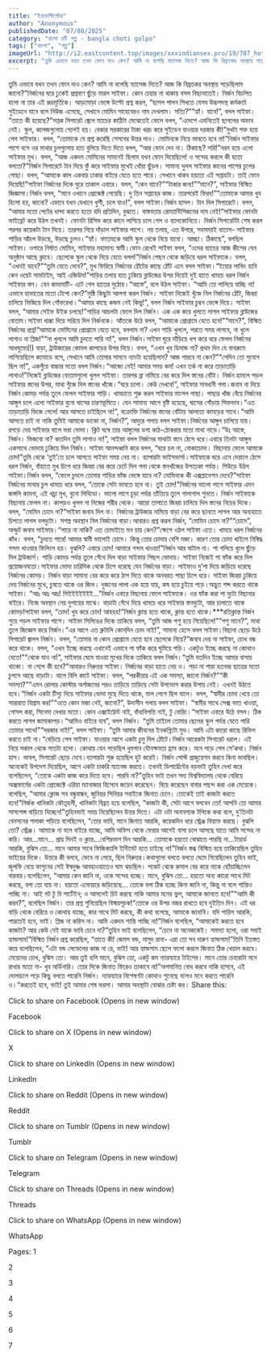 ```yaml
---
title: "ইনভেস্টিগেটর"
author: "Anonymous"
publishedDate: "07/08/2025"
category: "বাংলা চটি গল্প - bangla choti golpo"
tags: ["বাংলা", "গল্প"]
imageUrl: "http://i2.eastcontent.top/images/xxxindiansex.pro/19/707_hot_body.jpg"
excerpt: "তুমি এভাবে যখন তখন ফোন দাও কেন? আমি না বলেছি ম্যাসেজ দিতে? আজ কি বিব্রতকর অবস্থায় পড়েছিলাম জানো?”নির্জনের ঘরে ঢুকেই প্রশ্নবাণ ছুঁড়ে মারল সাইফা। কোন চেয়ার না থাকায় বসল বিছানাতেই। নির্জন বিচলিত হলো না ত..."
---
```


তুমি এভাবে যখন তখন ফোন দাও কেন? আমি না বলেছি ম্যাসেজ দিতে? আজ কি বিব্রতকর অবস্থায় পড়েছিলাম জানো?”নির্জনের ঘরে ঢুকেই প্রশ্নবাণ ছুঁড়ে মারল সাইফা। কোন চেয়ার না থাকায় বসল বিছানাতেই। নির্জন বিচলিত হলো না তার এই রুদ্রমূর্তিকে। আড়মোড়া ভেঙ্গে উল্টো প্রশ্ন করল, “ছাগল পালন শিখতে যেসব উচ্চপদস্থ কর্মকর্তা সুইডেনে যাবে বলে নিউজ এসেছে, সেখানে মোমিন সাহেবেরও নাম দেখলাম। সত্যি?”“হ্যাঁ। যাবে!”, বলল সাইফা। “তাতে কী হয়েছে?”সপ্তক সিগারেট জ্বেলে ম্যাচের কাঠিটা মেঝেতেই ফেলে বলল, “এদেশে এমনিতেই ছাগলের অভাব নেই। স্কুল, কলেজগুলোয় গেলেই হয়। বেকার সরকারের টাকা খরচ করে সুইডেন যাওয়ার দরকার কী!”মুখটা শক্ত হয়ে গেল সাইফার। বলল, “তোমাকে যে প্রশ্ন করেছি সেসবের উত্তর দাও। মোমিনকে নিয়ে ভাবতে হবে না!”নির্জন সাইফার পাশে বসে ওর মাথার চুলগুলোয় হাত বুলিয়ে দিতে দিতে বলল, “আর ফোন দেব না। ঠিকাছে? সরি!”নরম হয়ে এলো সাইফার মুখ। বলল, “আজ একদম মোমিনের সামনেই ছিলাম যখন ফোন দিয়েছিলে! ও সন্দেহ করলে কী হতো বলতো?”নির্জন সিগারেটে টান দিয়ে ফুঁ করে সাইফার মুখেই ধোঁয়া ছুঁড়ল। সামান্য দুলল সাইফার কানের পাশের চুলের গোছা। বলল, “আমাকে কাল একবার ঢাকার বাইরে যেতে হতে পারে। সেখানে থাকব হয়তো এই সপ্তাহটা। তাই ফোন দিয়েছি!”সাইফা নির্জনের দিকে ঘুরে তাকাল এবারে। বলল, “কেন যাবে?”“টাকার জন্য!”“মানে?”, সাইফার বিস্মিত জিজ্ঞাসা।নির্জন বলল, “মানে ওখানে প্রোজেক্ট পেয়েছি। দু তিন সপ্তাহের কাজ। তারপরেই ফিরব!”“তোমাকে আমার খুব হিংসা হয়, জানো? এভাবে যখন যেখানে খুশী, চলে যাও!”, বলল সাইফা।নির্জন হাসল। টান দিল সিগারেটে। বলল, “আমার মতো পেটের ধান্দা করতে হতো যদি প্রতিদিন, বুঝতে। বাস্তবতায় রোম্যান্টিসিজমের দাম নেই!”সাইফার ফোনটা ভাইব্রেট করে উঠল তখনই। ফোনটা রিসিভ করে কানে লাগিয়ে চলে গেল ও ব্যালকোনিতে। নির্জন সিগারেটটা শেষ করল পরপর কয়েকটা টান দিয়ে। তারপর গিয়ে দাঁড়াল সাইফার পাশে। নয় তলায়, এত উপরে, সবসময়ই বাতাস- সাইফার শাড়ির আঁচল উড়ছে, উড়ছে চুলও।“হ্যাঁ। ফাতাহকে আমি স্কুল থেকে নিয়ে যাবো। আচ্ছা। ঠিকাছে”, বলছিল সাইফা। ওপারে নির্ঘাত মোমিন, সাইফার মহামান্য স্বামী।ফোন রেখেই সাইফা বলল, “ওদের ব্যাচের আজ কীসের যেন অনুষ্ঠান আছে ক্লাবে। ছেলেকে স্কুল থেকে নিয়ে যেতে বলল!”নির্জন পেছন থেকে জড়িয়ে ধরল সাইফাকে। বলল, “এখনই যাবে?”“তুমি যেতে দেবে?”, মুখ ফিরিয়ে নির্জনের ঠোঁটের কাছে ঠোঁট এনে বলল সাইফা।“ইয়োর লাভিং হাবি কেন ওয়েট সামটাইম, আই এজিউম!”শাড়ির তলায় হাত ঢুকিয়ে ব্লাউজের উপর দিয়েই দুই হাতে খামচে ধরল নির্জন সাইফার স্তন। যেন কাদামাটি- এটে গেল হাতের মুঠোয়।“আস্তে”, বলে উঠল সাইফা। “আমি তো পালিয়ে যাচ্ছি না! এভাবে হাভাতের মতো টেপো কেন?”মুষ্ঠি কিছুটা আলগা করল নির্জন। সাইফা নিজেই খুঁজে নিল নির্জনের ঠোঁট, জিহ্বা চালিয়ে ভিজিয়ে দিল গোঁফরেখা।“আমার কাছে কন্ডম নেই কিন্তু!”, বলল নির্জন সাইফার চুম্বন ভেঙ্গে দিয়ে। সাইফা বলল, “আমার সেইফ উইক চলছে!”শাড়ির আচলটা ফেলে দিল নির্জন। এক এক করে খুলতে লাগল সাইফার ব্লাউজের বোতাম।সাইফা ধাক্কা দিয়ে সরিয়ে দিল নির্জনকে। আঁতকে উঠে বলল, “আমাকে প্রোগ্রামে যেতে হবে!”“মানে?”, বিস্মিত নির্জনের প্রশ্ন!“আমাকে মোমিনের প্রোগ্রামে যেতে হবে, বললাম না? এখন শাড়ি খুললে, পরতে সময় লাগবে, না খুলে লাগাও না প্লিজ!”“না খুললে আমি চুদতে পারি না!”, বলল নির্জন।সাইফা ঘুরে দাঁড়িয়ে খপ করে ধরে ফেলল নির্জনের আধঘুমো(!) বাড়া, ট্রাউজারের কোমল কাপড়ের উপর দিয়ে। বলল, “এখন খুব ডিমান্ড না? প্রথম দিন যে বাথরুমে লাগিয়েছিলে কমোডে বসে, সেখানে আমি তোমার সামনে ন্যাংটা হয়েছিলাম? আজ পারবে না কেন?”“সেদিন তো সুযোগ ছিল না!”, একগুঁয়ে বাচ্চার মতো বলল নির্জন।“আজো নেই! আমার সময় কম! এখন তর্ক না করে তাড়াতাড়ি লাগাও!”নিজেই ব্লাউজের বোতামগুলো খুলল সাইফা। তারপর ব্রা নামিয়ে বের করে দিল স্তনের বোঁটা। নির্জন হামলে পড়ল সাইফার স্তনের উপর, মাথা গুঁজে দিল স্তনের খাঁজে।“ঘরে চলো। কেউ দেখবে!”, সাইফার সাবধানী গলা।জবাব না দিয়ে নির্জন কোমড় পর্যন্ত তুলে ফেলল সাইফার শাড়ি। খামচাতে শুরু করল সাইফার মাংসল পাছা। পাছার খাঁজ বেঁয়ে নির্জনের আঙ্গুল চলে এলো সাইফার বুনো ঘাসের চারণভূমিতে। যেন সামান্য আগে বৃষ্টি হয়েছে, ঘাসের গোঁড়ায় সিক্তভাব।“এত তাড়াতাড়ি ভিজে গেলে! আর আসতে চাইছিলে না!”, বক্রোক্তি নির্জনের স্তনের বোঁটায় আলতো কামড়ের সাথে।“আমি আসতে চাই না নাকি তুমিই আমাকে ডাকো না, নির্জন?”, আদুরে গলায় বলল সাইফা।নির্জনের আঙ্গুল চালিয়ে যায়। রগড়ে দেয় সাইফার বালে ভরা ভোদা। ক্লিট ঘষে তার আঙ্গুলের ডগা কাঠ-ঠোকরার মতো মাথা নাড়ে।“উঃ আস্তে, নির্জন। ভিজবো না? কতদিন তুমি লাগাও না!”, সাইফা বলল নির্জনের মাথাটা স্তনে ঠেসে ধরে।এবারে তিনটা আঙ্গুল একসাথে ভোদায় ঢুকিয়ে দিল নির্জন। সাইফা আনন্দধ্বনি করে বলল, “ঘরে চল না, বোকাচোদা। বিছানায় ফেলে আমাকে চোদ!”তুমি থেকে ‘তুই’তে চলে আসতে সাইফা সময় নেয় না। ব্যাপারটা ভাইসভার্সা।সাইফাকে ঘরে এনে দেয়ালে ঠেসে ধরল নির্জন, বাঁহাতে মুখ চিপে ধরে জিহ্বা বের করে চেটে দিল গলা থেকে স্তনখাঁজের উপত্যকা পর্যন্ত। শিউড়ে উঠল সাইফা।নির্জন বলল, “ফেলে চুদলে তোমার শাড়ির ভাঁজ ভেঙ্গে যাবে না? মোমিনকে কী এক্সপ্লানেশন দেবে?”সাইফা নির্জনের মাথার চুল খামচে ধরে বলল, “তোকে সেটা ভাবতে হবে না। তুই চোদ!”নির্জনের ভালো লাগে সাইফার এমন জঙ্গলি কামনা, এই খচ্রা মুখ, বুনো লিবিডো। ভালো লাগে চূড়া পর্যন্ত তাঁতিয়ে তুলে গালাগাল শুনতে। নির্জন সাইফাকে বিছানায় ফেলল না। কাপড়ও খুলল না নিজের শরীর থেকে। আরো তাপাতে জিহ্বা চালিয়ে দিল স্তনের নিচের দিকে। বলল, “মোমিন চোদে না?”সাইফা জবাব দিল না। নির্জনের ট্রাউজার নামিয়ে বাড়া বের করে ছানতে লাগল আর অন্যহাতে চিপতে লাগল বলদুটো। সশস্ত্র অবস্থান নিল নির্জনের বাড়া।আবারও প্রশ্ন করল নির্জন, “মোমিন চোদে না?”“চোদে”, অস্ফুট জবাব সাইফার।“পারে না নাকি? এত চোদাইতে মন চায় কেন?”ক্ষেপে ওঠল সাইফা এতে। খামচে ধরল নির্জনের কাঁধ। বলল, “চুদতে পারে! আমার স্বামী ভালোই চোদে। কিন্তু তোর চোদায় বেশি মজা। কারণ তোর চোদা খাইলে নিষিদ্ধ গন্দম খাওয়ার ফিলিংস হয়। বুঝলি? এবারে চোদ! আমারে গন্দম খাওয়া!”নির্জন আর ঘাটাল না। পা গলিয়ে খুলে ছুঁড়ে দিল ট্রাউজার্স। শাড়ি কোমড় পর্যন্ত তুলে গেঁথে দিল বাড়া সাইফার পিছল ভোদায়। সাইফা নিজেই পা ফাঁক করে দিল প্রয়োজনমতো।সাইফার ভোদা চারিদিক থেকে চিপে ধরেছে যেন নির্জনের বাড়া। সাইফাও দু’পা দিয়ে জড়িয়ে ধরেছে নির্জনের কোমড়। নির্জন বাড়া সামান্য বের করে করে ঠাপ দিতে থাকে অনবরত পাছা চিপে ধরে। সাইফা জিহ্বা ঢুকিয়ে দেয় নির্জনের মুখে, চুষতে থাকে ওর জিভ। দুজনের লালা এক হয়ে যায়, কষ হয়ে চুইয়ে পড়ে।অদ্ভুত শব্দ করতে থাকে সাইফা। “আঃ আঃ আঃ! সিইইইইইইই…”নির্জন এবারে বিছানায় ফেলে সাইফাকে। ওর ফাঁক করা পা দুটো বিছানার বাইরে। নিজে অবস্থান নেয় দুপায়ের মাঝে। বাড়াটা গেঁথে দিয়ে খামচে ধরে সাইফার স্তনদুটো, আর চালাতে থাকে কোমড়!সাইফা বলল, “চোদ! খুব করে চোদ! আহহহ!”নির্জন ক্লান্ত হতে থাকে, ক্লান্ত হতে থাকে।***রতিক্লান্ত নির্জন শুয়ে পড়ল সাইফার পাশে। সাইফা সিলিঙের দিকে তাকিয়ে বলল, “তুমি আজ পশু হয়ে গিয়েছিলে!”“পশু মানে?”, মাথা তুলে জিজ্ঞেস করে নির্জন।“এর আগে এত ব্রুটালি কোনদিন চোদ নাই!”, সামান্য হেসে বলল সাইফা।বিছানা ছেড়ে উঠে সিগারেট জ্বালল নির্জন। বলল, “তোমার না কোন প্রোগ্রামে যেতে হবে ছেলেকে নিয়ে?”জবাব দেয় না সাইফা, চোখ বন্ধ করে থাকে। বলল, “এখন ইচ্ছে করছে এখানেই এভাবে পা ফাঁক করে ঘুমিয়ে পড়ি। একটুও ইচ্ছে করছে না কোথাও যেতে!”“থেকে যাও না!”, সাইফার ঘেমে যাওয়া মুখের দিকে তাকিয়ে বলল নির্জন।“তুমি যতদিন ইচ্ছে আমার বাসায় থাকো। না গেলে কী হবে?”আবারও নিরুত্তর সাইফা। নির্জনের বাড়া হাতে নেয় ও। পড়া না পারা হতভম্ভ ছাত্রের মতো চুপসে আছে বাড়াটা। বালে বিলি কাটে সাইফা। বলল, “পরকীয়ার এই এক সমস্যা, জানো নির্জন?”“কী সমস্যা?”“এমন রোলার কোস্টার অর্গাজমের পরও তাড়িয়ে তাড়িয়ে সেটা উপভোগ করার উপায় নেই। এখনই উঠতে হবে।“নির্জন একটা টিস্যু দিয়ে সাইফার ভোদা মুছে দিতে থাকে, মাল লেগে ছিল বালে। বলল, “স্বামীর চোদা খেয়ে তো সারারাত বিশ্রাম কর!”“ওতে কোন মজা নেই, জানো?”, উদাসীন গলায় বলল সাইফা। “স্বামীর সাথে সেক্স ভাত খাওয়া, গোসল করা, সিনেমা দেখার মতো। কোন এক্সাইট্মেন্ট নাই, বাঁধাবিপত্তি নাই, টু বোরিং।“সাইফা এবারে উঠে বসল। ঠিক করতে লাগল জামাকাপড়।“আমিও বাইরে যাব”, বলল নির্জন। “তুমি তাইলে তোমার ছেলের স্কুল পর্যন্ত যেতে পারি তোমার সাথে!”“দরকার নাই!”, বলল সাইফা। “তুমি আমার জীবনের ইনকগ্নিটো মুড। আমি এটা কারো কাছে রিভিল করতে চাই না।“বেড়িয়ে গেল সাইফা। যাওয়ার আগে একটা চুমু দিল ঠোঁটে।নির্জন আরেকটা সিগারেট ধরাল। এই নিয়ে সকাল থেকে সাতটা হলো। কোথায় যেন পড়েছিল ধুমপান যৌনক্ষমতা হ্রাস করে। মনে পড়ে গেল সে’কথা। নির্জন হাস। ভাবল, সিগারেট ছেড়ে দেবে।ব্যাপারটা শুরু হয়েছিল হুট করেই। নির্জন পোস্ট গ্রাজুয়েশন করবে কিনা ভাবছিল। অনেকেই উপদেশ দিয়েছিল, আগে একটা চাকরি ম্যানেজ করতে। তখনই ডিপার্ট্মেন্টের বড়ভাই তুহিন দেখা করে বলেছিলেন, “তোকে একটা কাজ করে দিতে হবে। পারবি না?”তুহিন ভাই তখন সদ্য বিশ্ববিদ্যালয় থেকে বেরিয়ে অক্সফার্মের একটা প্রোজেক্টে এরিয়া ম্যানাজার হিসেবে জয়েন করেছেন। বিয়ে করেছেন বাবার পছন্দ করা এক মেয়েকে।বলেছিল, “আমার ক্লোজ সব বন্ধুবান্ধব, জুনিয়র সিনিয়র সবাইকে জিনাত চেনে। তোকেই তাই কাজটা করতে হবে!”নির্জক খানিকটা কৌতূহলী, খানিকটা বিব্রত হয়ে বলেছিল, “কাজটা কী, সেটা আগে বলবেন তো! আপনি তো আমার সাসপেন্স বাড়িয়ে দিচ্ছেন!”তুহিনভাই সময় নিয়েছিলেন উত্তর দিতে। এটা ওটা অনাবশ্যক টপিকে কথা বলে, দু’তিনটা বেনসনের শলাকা পড়িয়ে বলেছিলেন, “তোর ভাবি, মানে জিনাত আরকি, কয়েকদিন ধরে স্ট্রেঞ্জ বিহ্যাভ করছে। বুঝলি তো? স্ট্রেঞ্জ। আমাকে না বলে বাইরে যাচ্ছে, আমি অফিস থেকে ফেরার আগেই বাসা চলে আসছে যাতে আমি সন্দেহ না করি। আর…মানে… প্রায় দিনই ও ক্লান্ত…বেশিরভাগ দিন আরকি… তোমাকে হয়তো বোঝাতে পারছি না…টায়ার্ড আরকি, বুঝিস তো… মানে আমার সাথে ফিজিক্যালি ইন্টিমেট হতে চাইছে না!”নির্জন স্তব্ধ বিস্মিত হয়ে তাকিয়েছিল তুহিন ভাইয়ের দিকে। উত্তরে কী বলবে, ভেবে না পেয়ে, ছিল নিরুত্তর।কথাগুলো বলতে বলতে ঘেমে গিয়েছিলেন তুহিন ভাই, জুলফি বেয়ে ফাগুনের সেই ঈষদুষ্ণ আবহাওয়াতেও ঘাম ঝড়ছিল। পকেট থেকে রুমাল বের করে নাকে ছোঁয়াচ্ছিলেন বারবার।বলেছিলেন, “আমার কেন জানি না, ওকে সন্দেহ হচ্ছে। মানে, বুঝিস তো… হয়তো অন্য কারো সাথে মিট করছে, বলা তো যায় না। হয়তো এফেয়ারে জড়িয়েছে… তোকে বলা ঠিক হচ্ছে কিনা জানি না, কিন্তু না বলে শান্তিও পাচ্ছি না। আই গট টু বি সার্টেইন; ও আসলেই চিট করছে নাকি আমার মনের ভুল, আমাকে জানতে হবে!”“আমি কী করব?”, বলেছিল নির্জন। তার প্রশ্ন শুনিয়েছিল বিস্ময়সূচক!“তোকে ওর উপর নজর রাখতে হবে দুইতিন দিন। এই ধর বাড়ি থেকে বেরিয়ে ও কোথায় যাচ্ছে, কার সাথে মিট করছে, কী কথা বলেছে, আমাকে জানাবি। যদি পারিস আরকি, পারতেই হবে, ভাই। প্লিজ না করিস না। আমি একদম শান্তি পাচ্ছি না!”নির্জন বলেছিল, “আমাকেই করতে হবে কাজটা? আর কেউ নেই যাকে ভাবি চেনে না?”তুহিন ভাই বলেছিলেন, “চেনে না অনেককেই। সমস্যা হলো, ওরা সবাই হ্যান্ডসাম!”বিস্মিত নির্জন প্রশ্ন করেছিল, “তাতে কী! জেমস বন্ড, মাসুদ রানা- এরা তো সব দারুণ হ্যান্ডসাম!”তিনি ইতস্তত করে বলেছিলেন, “এটা বন্ড লেভেলের কাজ না রে, ভাই! আর হ্যান্ডসাম ছেলে ফলো করলে জিনাত ঠিক খেয়াল করবে। মেয়েদের চোখ, বুঝিস তো। আর তুই হলি মানে, বুঝিস তো, একটু কম ন্যারব্যারে টাইপের। মানে তোর চেহারাটা মনে রাখার মতো না- খুব অর্ডিনারি। তোর দিকে জিনাত ফিরেও তাকাবে না!”অপমানিত বোধ করবে নাকি হাসবে, এই দোলাচলে পড়ে কিছু বলতে পারেনি নির্জন। ন্যারব্যারে বিশেষণটা কোথাও শুনেছে বলেও মনে করতে পারেনি ও।“করতেই হবে, ভাই! তুই আমার শেষ ভরসা। আমার অবস্থাটা বোঝার চেষ্টা কর।
Share this:


Click to share on Facebook (Opens in new window)


Facebook




Click to share on X (Opens in new window)


X




Click to share on LinkedIn (Opens in new window)


LinkedIn




Click to share on Reddit (Opens in new window)


Reddit




Click to share on Tumblr (Opens in new window)


Tumblr




Click to share on Telegram (Opens in new window)


Telegram




Click to share on Threads (Opens in new window)


Threads




Click to share on WhatsApp (Opens in new window)


WhatsApp


Pages: 
1
 
2
 
3
 
4
 
5
 
6
 
7
